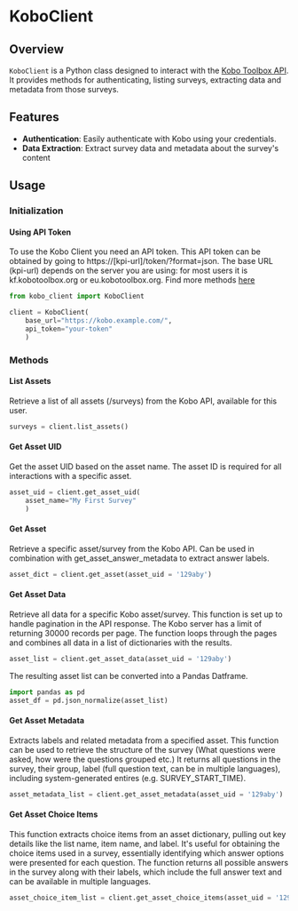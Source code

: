 # KoboClient

## Overview

`KoboClient` is a Python class designed to interact with the [Kobo Toolbox API](https://support.kobotoolbox.org/). It provides methods for authenticating, listing surveys, extracting data and metadata from those surveys.

## Features

- **Authentication**: Easily authenticate with Kobo using your credentials.
- **Data Extraction**: Extract survey data and metadata about the survey's content

## Usage

### Initialization

#### Using API Token

To use the Kobo Client you need an API token. This API token can be obtained by going to https://[kpi-url]/token/?format=json.  The base URL (kpi-url) depends on the server you are using: for most users it is kf.kobotoolbox.org or eu.kobotoolbox.org. Find more methods [here](https://support.kobotoolbox.org/api.html)

```python
from kobo_client import KoboClient

client = KoboClient(
    base_url="https://kobo.example.com/", 
    api_token="your-token"
    )
```

### Methods

#### List Assets
Retrieve a list of all assets (/surveys) from the Kobo API, available for this user.

```python
surveys = client.list_assets()
```

#### Get Asset UID
Get the asset UID based on the asset name. The asset ID is required for all interactions with a specific asset.

```python
asset_uid = client.get_asset_uid(
    asset_name="My First Survey"
    )
```

#### Get Asset
Retrieve a specific asset/survey from the Kobo API. Can be used in combination with get_asset_answer_metadata to extract answer labels.

```python
asset_dict = client.get_asset(asset_uid = '129aby')  
```

#### Get Asset Data
Retrieve all data for a specific Kobo asset/survey. This function is set up to handle pagination in the API response. The Kobo server has a limit of returning 30000 records per page. The function loops through the pages and combines all data in a list of dictionaries with the results.

```python
asset_list = client.get_asset_data(asset_uid = '129aby')  
```

The resulting asset list can be converted into a Pandas Datframe.
```python
import pandas as pd
asset_df = pd.json_normalize(asset_list)  
```
#### Get Asset Metadata
Extracts labels and related metadata from a specified asset. This function can be used to retrieve the structure of the survey (What questions were asked, how were the questions grouped etc.) It returns all questions in the survey, their group, label (full question text, can be in multiple languages), including system-generated entires (e.g. SURVEY_START_TIME).

```python
asset_metadata_list = client.get_asset_metadata(asset_uid = '129aby')  
```

#### Get Asset Choice Items
This function extracts choice items from an asset dictionary, pulling out key details like the list name, item name, and label. It's useful for obtaining the choice items used in a survey, essentially identifying which answer options were presented for each question. The function returns all possible answers in the survey along with their labels, which include the full answer text and can be available in multiple languages.

```python
asset_choice_item_list = client.get_asset_choice_items(asset_uid = '129aby')
```

